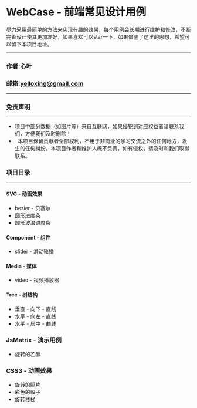 # WebCase - 前端常见设计用例

尽力采用最简单的方法来实现有趣的效果，每个用例会长期进行维护和修改，不断完善设计使其更加友好，如果喜欢可以star一下，如果借鉴了这里的思想，希望可以留下本项目地址。

****
### 作者:心叶
### 邮箱:yelloxing@gmail.com
****

### 免责声明
------
*   项目中部分数据（如图片等）来自互联网，如果侵犯到对应权益者请联系我们，方便我们及时删除！
*   本项目保留贡献者全部权利，不用于非商业的学习交流之外的任何地方，发生的任何纠纷，本项目作者和维护人概不负责，如有侵权，请及时和我们取得联系。

### 项目目录
------

####  SVG - 动画效果
*   bezier - 贝塞尔
*   圆形进度条
*   圆形波浪进度条

####  Component - 组件
*   slider - 滑动轮播

####  Media - 媒体
*   video - 视频播放器

####  Tree - 树结构
*   垂直 - 向下 - 直线
*   水平 - 向左 - 直线
*   水平 - 居中 - 曲线

### JsMatrix  -  演示用例
*   旋转的乙醇

###  CSS3  -  动画效果
*   旋转的照片
*   彩色的骰子
*   旋转楼梯